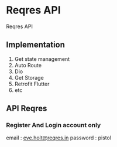 # Reqres API

Reqres API

## Implementation

1. Get state management
2. Auto Route
3. Dio
4. Get Storage
5. Retrofit Flutter
6. etc

## API Reqres

### Register And Login account only

email : eve.holt@reqres.in
password : pistol